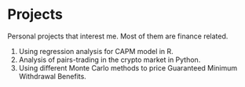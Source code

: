 # Projects
Personal projects that interest me. Most of them are finance related.

1. Using regression analysis for CAPM model in R.
2. Analysis of pairs-trading in the crypto market in Python.
3. Using different Monte Carlo methods to price Guaranteed Minimum Withdrawal Benefits.
